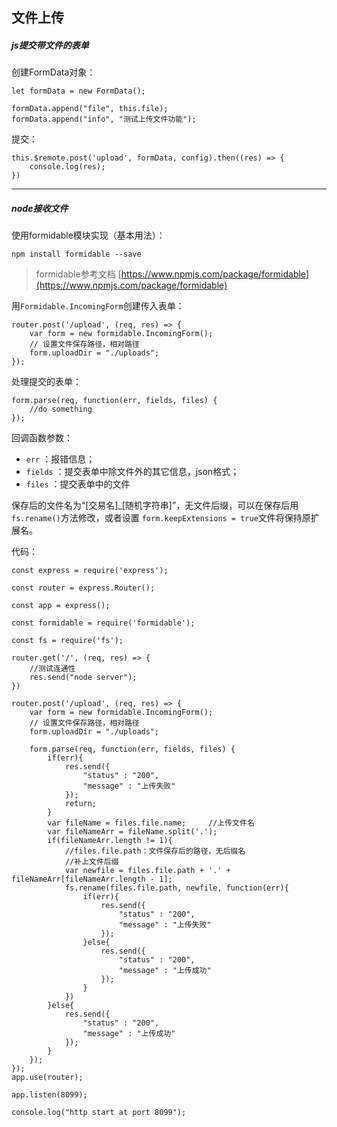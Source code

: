 ## 文件上传

##### js提交带文件的表单

创建FormData对象：

```
let formData = new FormData();

formData.append("file", this.file);
formData.append("info", "测试上传文件功能");
```

提交：

```
this.$remote.post('upload', formData, config).then((res) => {
	console.log(res);
})
```

----

##### node接收文件

使用formidable模块实现（基本用法）：

```
npm install formidable --save
```

> formidable参考文档 [https://www.npmjs.com/package/formidable](https://www.npmjs.com/package/formidable)

用`Formidable.IncomingForm`创建传入表单：

```
router.post('/upload', (req, res) => {
	var form = new formidable.IncomingForm();
    // 设置文件保存路径，相对路径
    form.uploadDir = "./uploads";
});
```

处理提交的表单：

```
form.parse(req, function(err, fields, files) {
	//do something
});
```

回调函数参数：

* `err` ：报错信息；
* `fields` ：提交表单中除文件外的其它信息，json格式；
* `files` ：提交表单中的文件

保存后的文件名为“[交易名]_[随机字符串]”，无文件后缀，可以在保存后用`fs.rename()`方法修改，或者设置 `form.keepExtensions = true`文件将保持原扩展名。

代码：

```
const express = require('express');

const router = express.Router();

const app = express();

const formidable = require('formidable');

const fs = require('fs');

router.get('/', (req, res) => {
	//测试连通性
	res.send("node server");
})

router.post('/upload', (req, res) => {
	var form = new formidable.IncomingForm();
    // 设置文件保存路径，相对路径
    form.uploadDir = "./uploads";
    
	form.parse(req, function(err, fields, files) {
		if(err){
			res.send({
				"status" : "200",
	        	"message" : "上传失败"
			});
			return;
		}
        var fileName = files.file.name;		//上传文件名
        var fileNameArr = fileName.split('.');
        if(fileNameArr.length != 1){
        	//files.file.path：文件保存后的路径，无后缀名
        	//补上文件后缀
        	var newfile = files.file.path + '.' + fileNameArr[fileNameArr.length - 1];
        	fs.rename(files.file.path, newfile, function(err){
	        	if(err){
	        		res.send({
	        			"status" : "200",
	        			"message" : "上传失败"
	        		});
	        	}else{
	        		res.send({
						"status" : "200",
						"message" : "上传成功"
					});
	        	}
	        })
        }else{
        	res.send({
				"status" : "200",
				"message" : "上传成功"
			});
        }
    });
});
app.use(router);

app.listen(8099);

console.log("http start at port 8099");
```